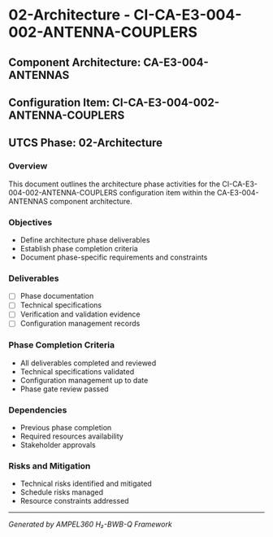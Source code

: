 # 02-Architecture - CI-CA-E3-004-002-ANTENNA-COUPLERS

## Component Architecture: CA-E3-004-ANTENNAS
## Configuration Item: CI-CA-E3-004-002-ANTENNA-COUPLERS
## UTCS Phase: 02-Architecture

### Overview
This document outlines the architecture phase activities for the CI-CA-E3-004-002-ANTENNA-COUPLERS configuration item within the CA-E3-004-ANTENNAS component architecture.

### Objectives
- Define architecture phase deliverables
- Establish phase completion criteria
- Document phase-specific requirements and constraints

### Deliverables
- [ ] Phase documentation
- [ ] Technical specifications
- [ ] Verification and validation evidence
- [ ] Configuration management records

### Phase Completion Criteria
- All deliverables completed and reviewed
- Technical specifications validated
- Configuration management up to date
- Phase gate review passed

### Dependencies
- Previous phase completion
- Required resources availability
- Stakeholder approvals

### Risks and Mitigation
- Technical risks identified and mitigated
- Schedule risks managed
- Resource constraints addressed

---
*Generated by AMPEL360 H₂-BWB-Q Framework*
